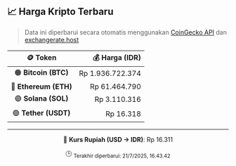 

<!-- HARGA_KRIPTO -->
## 📈 Harga Kripto Terbaru

> Data ini diperbarui secara otomatis menggunakan [CoinGecko API](https://www.coingecko.com/) dan [exchangerate.host](https://exchangerate.host/)

<div align="center">

| 🪙 Token | 💰 Harga (IDR) |
|:------:|---------------:|
| 🟠 **Bitcoin (BTC)**   | Rp 1.936.722.374 |
| 🔵 **Ethereum (ETH)**  | Rp 61.464.790 |
| 🟣 **Solana (SOL)**    | Rp 3.110.316 |
| 🟢 **Tether (USDT)**   | Rp 16.318 |

---

💱 **Kurs Rupiah (USD → IDR)**: Rp 16.311

🕒 <sub>Terakhir diperbarui: 21/7/2025, 16.43.42</sub>

</div>
<!-- /HARGA_KRIPTO -->